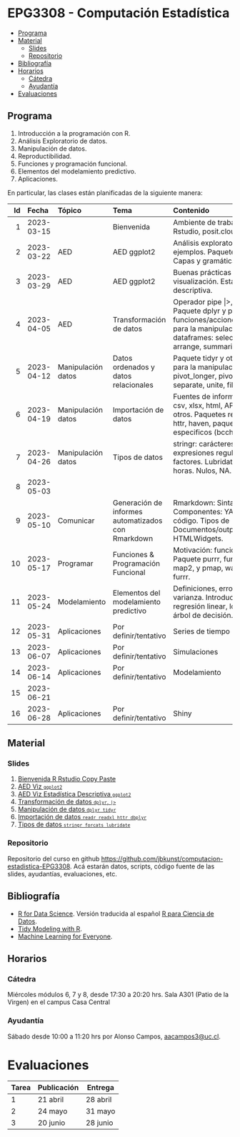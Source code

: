 EPG3308 - Computación Estadística
================

- <a href="#programa" id="toc-programa">Programa</a>
- <a href="#material" id="toc-material">Material</a>
  - <a href="#slides" id="toc-slides">Slides</a>
  - <a href="#repositorio" id="toc-repositorio">Repositorio</a>
- <a href="#bibliografía" id="toc-bibliografía">Bibliografía</a>
- <a href="#horarios" id="toc-horarios">Horarios</a>
  - <a href="#cátedra" id="toc-cátedra">Cátedra</a>
  - <a href="#ayudantía" id="toc-ayudantía">Ayudantía</a>
- <a href="#evaluaciones" id="toc-evaluaciones">Evaluaciones</a>

## Programa

1.  Introducción a la programación con R.
2.  Análisis Exploratorio de datos.
3.  Manipulación de datos.
4.  Reproductibilidad.
5.  Funciones y programación funcional.
6.  Elementos del modelamiento predictivo.
7.  Aplicaciones.

En particular, las clases están planificadas de la siguiente manera:

<small>

|  Id | Fecha      | Tópico             | Tema                                               | Contenido                                                                                                                                               | Referencias                                                                                                                                      | Info              |
|----:|:-----------|:-------------------|:---------------------------------------------------|:--------------------------------------------------------------------------------------------------------------------------------------------------------|:-------------------------------------------------------------------------------------------------------------------------------------------------|:------------------|
|   1 | 2023-03-15 |                    | Bienvenida                                         | Ambiente de trabajo: R, Rstudio, posit.cloud                                                                                                            |                                                                                                                                                  |                   |
|   2 | 2023-03-22 | AED                | AED ggplot2                                        | Análisis exploratorio de datos, ejemplos. Paquete ggplot2. Capas y gramática de gráficos                                                                |                                                                                                                                                  |                   |
|   3 | 2023-03-29 | AED                | AED ggplot2                                        | Buenas prácticas en la visualización. Estadística descriptiva.                                                                                          |                                                                                                                                                  | on-line           |
|   4 | 2023-04-05 | AED                | Transformación de datos                            | Operador pipe \|\>, %\>%. Paquete dplyr y principales funciones/acciones/verbos para la manipulación de dataframes: select, filter, arrange, summarize. | <https://es.r4ds.hadley.nz/transform.html>                                                                                                       |                   |
|   5 | 2023-04-12 | Manipulación datos | Datos ordenados y datos relacionales               | Paquete tidyr y otras funciones para la manipulacion, pivot_longer, pivot_wider, separate, unite, fill.                                                 | <https://es.r4ds.hadley.nz/datos-ordenados.html> <https://es.r4ds.hadley.nz/datos-relacionales.html>                                             |                   |
|   6 | 2023-04-19 | Manipulación datos | Importación de datos                               | Fuentes de información txt, csv, xlsx, html, API, bbdd, otros. Paquetes readr, rvest, httr, haven, paquetes especificos (bcch)                          | <https://es.r4ds.hadley.nz/importaci%C3%B3n-de-datos.html>                                                                                       |                   |
|   7 | 2023-04-26 | Manipulación datos | Tipos de datos                                     | stringr: carácteres y expresiones regulares. Forcast: factores. Lubridate: fechas y horas. Nulos, NA.                                                   | <https://es.r4ds.hadley.nz/cadenas-de-caracteres.html> <https://es.r4ds.hadley.nz/factores.html> <https://es.r4ds.hadley.nz/fechas-y-horas.html> |                   |
|   8 | 2023-05-03 |                    |                                                    |                                                                                                                                                         |                                                                                                                                                  | semana-receso     |
|   9 | 2023-05-10 | Comunicar          | Generación de informes automatizados con Rmarkdown | Rmarkdown: Sintaxis. Componentes: YAML, texto, código. Tipos de Documentos/outputs/formatos. HTMLWidgets.                                               | <https://es.r4ds.hadley.nz/r-markdown.html>                                                                                                      |                   |
|  10 | 2023-05-17 | Programar          | Funciones & Programación Funcional                 | Motivación: funciones. Paquete purrr, funciones map, map2, y pmap, walk. Paquete furrr.                                                                 | <https://es.r4ds.hadley.nz/iteraci%C3%B3n.html>                                                                                                  |                   |
|  11 | 2023-05-24 | Modelamiento       | Elementos del modelamiento predictivo              | Definiciones, error, sesgo, varianza. Introducción regresión linear, logística, árbol de decisión.                                                      | <https://es.r4ds.hadley.nz/modelos-conceptos-b%C3%A1sicos.html>                                                                                  |                   |
|  12 | 2023-05-31 | Aplicaciones       | Por definir/tentativo                              | Series de tiempo                                                                                                                                        |                                                                                                                                                  |                   |
|  13 | 2023-06-07 | Aplicaciones       | Por definir/tentativo                              | Simulaciones                                                                                                                                            |                                                                                                                                                  |                   |
|  14 | 2023-06-14 | Aplicaciones       | Por definir/tentativo                              | Modelamiento                                                                                                                                            |                                                                                                                                                  |                   |
|  15 | 2023-06-21 |                    |                                                    |                                                                                                                                                         |                                                                                                                                                  | pueblos-indigenas |
|  16 | 2023-06-28 | Aplicaciones       | Por definir/tentativo                              | Shiny                                                                                                                                                   |                                                                                                                                                  | última-clase      |

</small>

## Material

### Slides

1.  [Bienvenida R Rstudio Copy
    Paste](https://jbkunst.github.io/computacion-estadistica-EPG3308/slides/01-R-Rstudio-copy-paste.html)
2.  [AED Viz
    <code><small>ggplot2</small></code>](https://jbkunst.github.io/computacion-estadistica-EPG3308/slides/02-AED-Viz-ggplot2.html)
3.  [AED Viz Estadística Descriptiva
    <code><small>ggplot2</small></code>](https://jbkunst.github.io/computacion-estadistica-EPG3308/slides/03-AED-Viz-Estadística-Descriptiva-ggplot2.html)
4.  [Transformación de datos <code><small>dplyr</small></code>,
    <code><small>\|\></small></code>](https://jbkunst.github.io/computacion-estadistica-EPG3308/slides/04-AED-Transformacion-de-datos-dplyr.html)
5.  [Manipulación de datos <code><small>dplyr
    tidyr</small></code>](https://jbkunst.github.io/computacion-estadistica-EPG3308/slides/05-Manipulacion-de-datos-dplyr-tidyr.html)
6.  [Importación de datos <code><small>readr readxl httr
    dbplyr</small></code>](https://jbkunst.github.io/computacion-estadistica-EPG3308/slides/06-Manipulacion-de-datos-importación-readr-readxl-httr-rvest.html)
7.  [Tipos de datos <code><small>stringr forcats
    lubridate</small></code>](https://jbkunst.github.io/computacion-estadistica-EPG3308/slides/07-Manipulacion-de-datos-tipo-de-datos.html)

### Repositorio

Repositorio del curso en github
<https://github.com/jbkunst/computacion-estadistica-EPG3308>. Acá
estarán datos, scripts, código fuente de las slides, ayudantías,
evaluaciones, etc.

## Bibliografía

- [R for Data Science](https://r4ds.hadley.nz/). Versión traducida al
  español [R para Ciencia de Datos](https://es.r4ds.hadley.nz/).
- [Tidy Modeling with R](https://www.tmwr.org/).
- [Machine Learning for
  Everyone](https://vas3k.com/blog/machine_learning/).

## Horarios

### Cátedra

Miércoles módulos 6, 7 y 8, desde 17:30 a 20:20 hrs. Sala A301 (Patio de
la Virgen) en el campus Casa Central

### Ayudantía

Sábado desde 10:00 a 11:20 hrs por Alonso Campos, <aacampos3@uc.cl>.

# Evaluaciones

| Tarea | Publicación | Entrega  |
|-------|-------------|----------|
| 1     | 21 abril    | 28 abril |
| 2     | 24 mayo     | 31 mayo  |
| 3     | 20 junio    | 28 junio |
